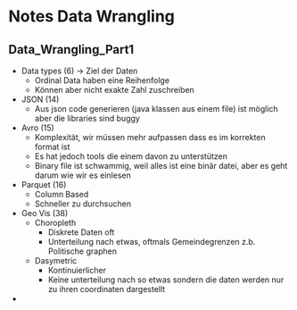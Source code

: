 # Notes Data Wrangling


## Data_Wrangling_Part1

- Data types (6) -> Ziel der Daten
  - Ordinal Data haben eine Reihenfolge
  - Können aber nicht exakte Zahl zuschreiben
- JSON (14)
  - Aus json code generieren (java klassen aus einem file) ist möglich aber die libraries sind buggy
- Avro (15)
  - Komplexität, wir müssen mehr aufpassen dass es im korrekten format ist
  - Es hat jedoch tools die einem davon zu unterstützen
  - Binary file ist schwammig, weil alles ist eine binär datei, aber es geht darum wie wir es einlesen
- Parquet (16)
  - Column Based
  - Schneller zu durchsuchen
- Geo Vis (38)
  - Choropleth
    - Diskrete Daten oft
    - Unterteilung nach etwas, oftmals Gemeindegrenzen z.b. Politische graphen
  - Dasymetric
    - Kontinuierlicher
    - Keine unterteilung nach so etwas sondern die daten werden nur zu ihren coordinaten dargestellt
- 



